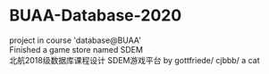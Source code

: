 # BUAA-Database-2020
project in course 'database@BUAA'  
Finished a game store named SDEM  
北航2018级数据库课程设计 SDEM游戏平台 by gottfriede/ cjbbb/ a cat 
